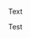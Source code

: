 <div align="center> 

<img align="right" width="100" height="100" src="http://www.fillmurray.com/100/100">

Text
</div>

Test
